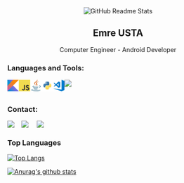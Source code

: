 <p align="center">
 <img width="100px" src="https://emreustaa.github.io/AdvancedProgrammingLecture/image/icon192.png" class="image" align="center" alt="GitHub Readme Stats" />
 <h2 class ="baslik"align="center">Emre USTA</h2>
 <p align="center">Computer Engineer - Android Developer</p>
</p>

### Languages and Tools:

<img align="left" alt="Kotlin" width="26px" src="https://raw.githubusercontent.com/github/explore/80688e429a7d4ef2fca1e82350fe8e3517d3494d/topics/kotlin/kotlin.png" />
<img align="left" alt="JavaScript" width="26px" src="https://raw.githubusercontent.com/github/explore/80688e429a7d4ef2fca1e82350fe8e3517d3494d/topics/javascript/javascript.png" />
<img align="left" alt="Java" width="26px" src="https://raw.githubusercontent.com/github/explore/80688e429a7d4ef2fca1e82350fe8e3517d3494d/topics/java/java.png" />
<img align="left" alt="Python" width="26px" src="https://raw.githubusercontent.com/github/explore/80688e429a7d4ef2fca1e82350fe8e3517d3494d/topics/python/python.png" />
<img align="left" alt="Visual Studio Code" width="26px" src="https://raw.githubusercontent.com/github/explore/80688e429a7d4ef2fca1e82350fe8e3517d3494d/topics/visual-studio-code/visual-studio-code.png" />
<img align="left"  width="26px" src="https://2.bp.blogspot.com/-tzm1twY_ENM/XlCRuI0ZkRI/AAAAAAAAOso/BmNOUANXWxwc5vwslNw3WpjrDlgs9PuwQCLcBGAsYHQ/s1600/pasted%2Bimage%2B0.png" />

<br />
<br />

### Contact:

[<img align="left"  width="32px" src="https://cdn0.iconfinder.com/data/icons/colorful-design-basic-icons-1/550/twitter_circle_lightblue-512.png" />][twitter]
[<img align="left"  width="35px"  padding-bottom="13px" src="https://pngimg.com/uploads/linkedIn/linkedIn_PNG38.png" />][linkedin]
[<img align="left"  width="32px" src="https://assets.stickpng.com/images/580b57fcd9996e24bc43c521.png" />][instagram]

<br />

[twitter]: https://twitter.com/argeinovatif
[instagram]: https://www.instagram.com/argeinovatif/
[linkedin]: https://www.linkedin.com/emreustaa


### Top Languages
[![Top Langs](https://github-readme-stats.vercel.app/api/top-langs/?username=emreustaa&layout=compact)](https://github.com/emreustaa/github-readme-stats)


[![Anurag's github stats](https://github-readme-stats.vercel.app/api?username=emreustaa)](https://github.com/emreustaa/github-readme-stats)
